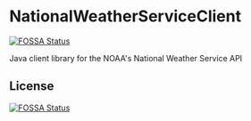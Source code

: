 # NationalWeatherServiceClient
[![FOSSA Status](https://app.fossa.io/api/projects/git%2Bgithub.com%2FBrentonPoke%2FNationalWeatherServiceClient.svg?type=shield)](https://app.fossa.io/projects/git%2Bgithub.com%2FBrentonPoke%2FNationalWeatherServiceClient?ref=badge_shield)

Java client library for the NOAA's National Weather Service API


## License
[![FOSSA Status](https://app.fossa.io/api/projects/git%2Bgithub.com%2FBrentonPoke%2FNationalWeatherServiceClient.svg?type=large)](https://app.fossa.io/projects/git%2Bgithub.com%2FBrentonPoke%2FNationalWeatherServiceClient?ref=badge_large)